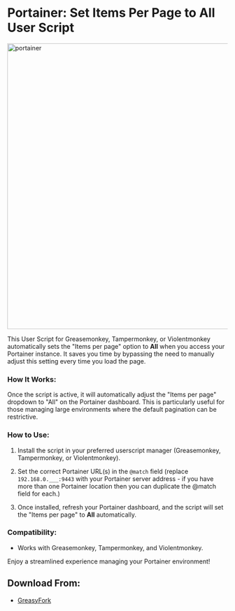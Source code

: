 # **Portainer: Set Items Per Page to All** User Script
<img width="1277" height="654" alt="portainer" src="https://github.com/user-attachments/assets/70830af9-f6d7-4398-afad-4df49edc0f40" />

This User Script for Greasemonkey, Tampermonkey, or Violentmonkey automatically sets the "Items per page" option to **All** when you access your Portainer instance. It saves you time by bypassing the need to manually adjust this setting every time you load the page.

### **How It Works:**

Once the script is active, it will automatically adjust the "Items per page" dropdown to "All" on the Portainer dashboard. This is particularly useful for those managing large environments where the default pagination can be restrictive.

### **How to Use:**

1.  Install the script in your preferred userscript manager (Greasemonkey, Tampermonkey, or Violentmonkey).
    
2.  Set the correct Portainer URL(s) in the `@match` field (replace `192.168.0.___:9443` with your Portainer server address - if you have more than one Portainer location then you can duplicate the @match field for each.)

3. Once installed, refresh your Portainer dashboard, and the script will set the "Items per page" to **All** automatically.

### **Compatibility:**
- Works with Greasemonkey, Tampermonkey, and Violentmonkey.

Enjoy a streamlined experience managing your Portainer environment!

## Download From:
- [GreasyFork](https://greasyfork.org/en/scripts/551211-set-portainer-items-per-page-to-all)
